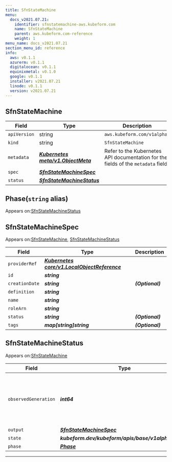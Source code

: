 ```yaml
---
title: SfnStateMachine
menu:
  docs_v2021.07.21:
    identifier: sfnstatemachine-aws.kubeform.com
    name: SfnStateMachine
    parent: aws.kubeform.com-reference
    weight: 1
menu_name: docs_v2021.07.21
section_menu_id: reference
info:
  aws: v0.1.1
  azurerm: v0.1.1
  digitalocean: v0.1.1
  equinixmetal: v0.1.0
  google: v0.1.1
  installer: v2021.07.21
  linode: v0.1.1
  version: v2021.07.21
---
```


## SfnStateMachine
| Field | Type | Description |
| ------ | ----- | ----------- |
| `apiVersion` | string | `aws.kubeform.com/v1alpha1` |
|    `kind` | string | `SfnStateMachine` |
| `metadata` | ***[Kubernetes meta/v1.ObjectMeta](https://v1-18.docs.kubernetes.io/docs/reference/generated/kubernetes-api/v1.18/#objectmeta-v1-meta)***|Refer to the Kubernetes API documentation for the fields of the `metadata` field.|
| `spec` | ***[SfnStateMachineSpec](#sfnstatemachinespec)***||
| `status` | ***[SfnStateMachineStatus](#sfnstatemachinestatus)***||
## Phase(`string` alias)

Appears on:[SfnStateMachineStatus](#sfnstatemachinestatus)

## SfnStateMachineSpec

Appears on:[SfnStateMachine](#sfnstatemachine), [SfnStateMachineStatus](#sfnstatemachinestatus)

| Field | Type | Description |
| ------ | ----- | ----------- |
| `providerRef` | ***[Kubernetes core/v1.LocalObjectReference](https://v1-18.docs.kubernetes.io/docs/reference/generated/kubernetes-api/v1.18/#localobjectreference-v1-core)***||
| `id` | ***string***||
| `creationDate` | ***string***| ***(Optional)*** |
| `definition` | ***string***||
| `name` | ***string***||
| `roleArn` | ***string***||
| `status` | ***string***| ***(Optional)*** |
| `tags` | ***map[string]string***| ***(Optional)*** |
## SfnStateMachineStatus

Appears on:[SfnStateMachine](#sfnstatemachine)

| Field | Type | Description |
| ------ | ----- | ----------- |
| `observedGeneration` | ***int64***| ***(Optional)*** Resource generation, which is updated on mutation by the API Server.|
| `output` | ***[SfnStateMachineSpec](#sfnstatemachinespec)***| ***(Optional)*** |
| `state` | ***kubeform.dev/kubeform/apis/base/v1alpha1.State***| ***(Optional)*** |
| `phase` | ***[Phase](#phase)***| ***(Optional)*** |
---
